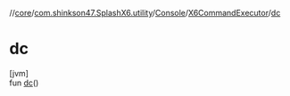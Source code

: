 //[core](../../../../index.md)/[com.shinkson47.SplashX6.utility](../../index.md)/[Console](../index.md)/[X6CommandExecutor](index.md)/[dc](dc.md)

# dc

[jvm]\
fun [dc](dc.md)()
